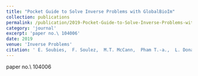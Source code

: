 ```yaml
---
title: "Pocket Guide to Solve Inverse Problems with GlobalBioIm"
collection: publications
permalink: /publication/2019-Pocket-Guide-to-Solve-Inverse-Problems-with-GlobalBioIm
category: 'journal'
excerpt: 'paper no.\ 104006'
date: 2019
venue: 'Inverse Problems'
citation: ' E. Soubies,  F. Soulez,  M.T. McCann,  Pham T.-a.,  L. Donati,  T. Debarre,  D. Sage,  M. Unser, &quot;Pocket Guide to Solve Inverse Problems with GlobalBioIm.&quot; <i>Inverse Problems</i>, 35, 10, 1--20, October 01, 2019.'
---
```

paper no.\ 104006
